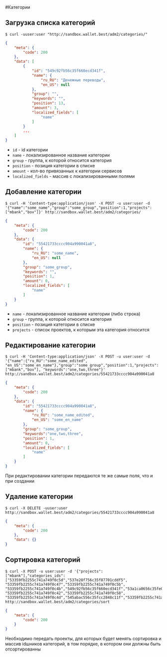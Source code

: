 #Категории

## Загрузка списка категорий
```shell
$ curl -uuser:user "http://sandbox.wallet.best/adm2/categories/"
```
```json
{
    "meta": {
        "code": 200
    },
    "data": [
        {
            "id": "549c92fb56c35f660ecd341f",
            "name": {
                "ru_RU": "Денежные переводы",
                "en_US": null
            },
            "group": "",
            "keywords": "",
            "position": 13,
            "amount": 3,
            "localized_fields": [
                "name"
            ]
        }
        ...
    ]
}
```
* `id` - id категории
* `name` - локализированное название категории
* `group` - группа, к которой относится категория
* `position` - позиция категории в списке
* `amount` - кол-во привязанных к категории сервисов
* `localized_fields` - массив с локализированными полями


## Добавление категории

```shell
$ curl -H 'Content-type:application/json' -X POST -u user:user -d '{"name":"some_name","group":"some_group","position":1,"projects":["mbank","bov"]}' http://sandbox.wallet.best/adm2/categories/
```

```json
{
    "meta": {
        "code": 200
    },
    "data": {
        "id": "55421733cccc904a990041a8",
        "name": {
            "ru_RU": "some_name",
            "en_US": null
        },
        "group": "some_group",
        "keywords": "",
        "position": 1,
        "amount": 0,
        "localized_fields": [
            "name"
        ]
    }
}
```

* `name` - локализированное название категории (либо строка)
* `group` - группа, к которой относится категория
* `position` - позиция категории в списке
* `projects` - список проектов, к которым эта категория относится


## Редактирование категории
```shell
$ curl -H 'Content-type:application/json' -X POST -u user:user -d '{"name":{"ru_RU":"some_name_edited", "en_US":"some_en_name"},"group":"some_group","position":1,"projects":["mbank","bov"], "keywords":"one,two,three"}' http://sandbox.wallet.best/adm2/categories/55421733cccc904a990041a8
```

```json
{
    "meta": {
        "code": 200
    },
    "data": {
        "id": "55421733cccc904a990041a8",
        "name": {
            "ru_RU": "some_name_edited",
            "en_US": "some_en_name"
        },
        "group": "some_group",
        "keywords":"one,two,three",
        "position": 1,
        "amount": 0,
        "localized_fields": [
            "name"
        ]
    }
}
```
При редактировании категории передаются те же самые поля, что и при создании

## Удаление категории

```shell
$ curl -X DELETE -uuser:user http://sandbox.wallet.best/adm2/categories/55421733cccc904a990041a8
```

```json
{
    "meta": {
        "code": 200
    },
    "data": {}
}
```


## Сортировка категорий

```shell
$ curl -X POST -u user:user -d '{"projects":["mbank"],"categories_ids":["53359fb2255c741a749f0c5d","537e28f756c35f87701cddf5",
"53359fb2255c741a749f0c47","53359fb2255c741a749f0c5b",
"53359fb2255c741a749f0c4b","549c92fb56c35f660ecd341f","53a1ca0656c35fe0767b8a93","53359fb2255c741a749f0c50",
"53359fb2255c741a749f0c42","53359fb2255c741a749f0c58",
"53359fb2255c741a749f0c4d","545abac556c35fcc2848c11f","53359fb2255c741a749f0c59"]}' http://sandbox.wallet.best/adm2/categories/sort
```

```json
{
    "meta": {
        "code": 200
    }
}
```
Необходимо передать проекты, для которых будет менять сортировка и массив idшников категорий, в том порядке, в котором они должны быть отсортированны
